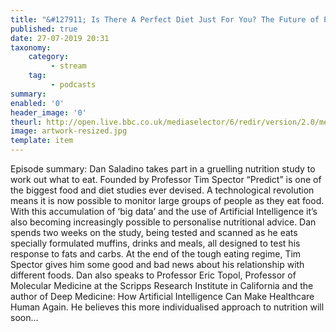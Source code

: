```yaml
---
title: "&#127911; Is There A Perfect Diet Just For You? The Future of Personalised Nutrition"
published: true
date: 27-07-2019 20:31
taxonomy:
    category:
         - stream
    tag:
         - podcasts
summary:
enabled: '0'
header_image: '0'
theurl: http://open.live.bbc.co.uk/mediaselector/6/redir/version/2.0/mediaset/audio-nondrm-download/proto/http/vpid/p07grvqz.mp3
image: artwork-resized.jpg
template: item
---
```

 
Episode summary: Dan Saladino takes part in a gruelling nutrition study to work out what to eat. Founded by Professor Tim Spector “Predict” is one of the biggest food and diet studies ever devised. A technological revolution means it is now possible to monitor large groups of people as they eat food. With this accumulation of ‘big data’ and the use of Artificial Intelligence it’s also becoming increasingly possible to personalise nutritional advice. Dan spends two weeks on the study, being tested and scanned as he eats specially formulated muffins, drinks and meals, all designed to test his response to fats and carbs. At the end of the tough eating regime, Tim Spector gives him some good and bad news about his relationship with different foods. Dan also speaks to Professor Eric Topol, Professor of Molecular Medicine at the Scripps Research Institute in California and the author of Deep Medicine: How Artificial Intelligence Can Make Healthcare Human Again. He believes this more individualised approach to nutrition will soon…
